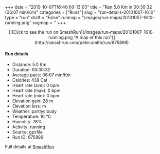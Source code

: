 +++
date = "2010-10-07T16:40:00-13:00"
title = "Ran 5.0 Km in 00:30:32 (06:07 min/Km)"
categories = ["Runs"]
slug = "run-details-20101007-1610"
type = "run"
draft = "False"
runmap = "/images/run-maps/20101007-1610-running.png"
svgmap = '<polyline points="65 80, 65 82, 57 90, 41 88, 56 46, 71 35, 87 39, 92 41, 94 39, 71 34, 52 55, 46 57, 45 57, 31 53, 29 50, 35 34, 67 6, 69 0, 56 0, 22 32, 5 75, 15 82, 36 87, 38 97, 47 100, 73 95, 74 90, 62 86, 72 82, 86 69, 84 68, 67 76, 59 90">'
+++



<!--more-->

<center>
[![Click to see the run on SmashRun](/images/run-maps/20101007-1610-running.png "A map of this run")](http://smashrun.com/peter.smith/run/675899)
</center>

#### Run details

* Distance: 5.0 Km
* Duration: 00:30:32
* Average pace: 06:07 min/Km
* Calories: 438 Cal
* Heart rate (ave): 0 bpm
* Heart rate (max): 0 bpm
* Heart rate (min): 0 bpm
* Elevation gain: 28 m
* Elevation loss:  m
* Weather: partlycloudy
* Temperature: 16 &deg;C
* Humidity: 78%
* Activity: running
* Source: gpxfile
* Run ID: 675899

Full details at [SmashRun](http://smashrun.com/peter.smith/run/675899)